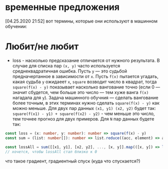 # временные предложения

[04.25.2020 21:52]
вот термины, которые они используют в машинном обучении:

# Любит/не любит
- loss - насколько предсказание отличается от нужного результата. В случае для списка пар `(x, y)` часто используется среднеквадратичная ошибка. Пусть `y` — это судьбой предначертанное в зависимости от `x`. Пусть `f(x)` пытается угадать, какая судьба `y` ожидаеет `x`, `square` возводит число в квадрат, тогда `square(f(x) - y)` показывает насколько вангование точно (если 0 — значит сбудется, чем больше это число — тем хуже ванга `f(x)` нагадала для `y`). Задача машинного обучния — сделать вангование более точным, в этих терминах нужно сделать `square(f(x) - y)` как можно меньше. Для двух пар данных `(x1, y1) (x2, y2)` будет так: `square(f(x1) - y1) + square(f(x2) - y2)` - чем меньше это число, тем точнее прогноз для двух примеров. Для `N` пар данных будете так:
```ts
const loss = (x: number, y: number): number => square(f(x) - y)
const sum = (list: number[]): number => list.reduce((acc, element) => acc + element, 0)

const lossAll = sum([[x1, y1], [x2, y2], ..., [x, y]].map(([x, y]) => loss(x, y)))
// хочется, чтобы lossAll стал близко к 0
```

что такое градиент, градиентный спуск (куда что спускается?)

